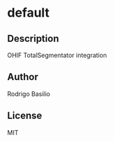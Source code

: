 # default 
## Description 
OHIF TotalSegmentator integration 
## Author 
Rodrigo Basilio 
## License 
MIT